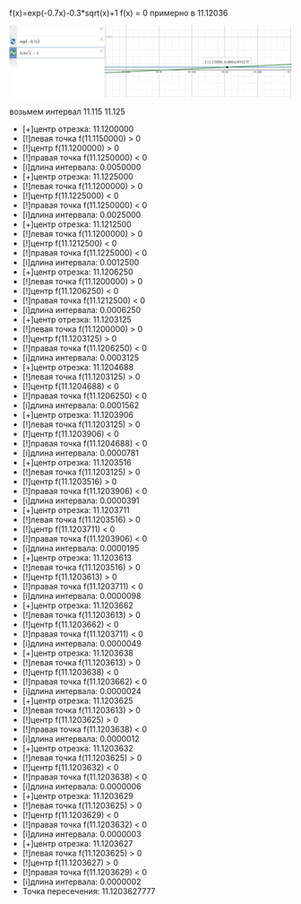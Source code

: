 f(x)=exp(-0.7x)-0.3*sqrt(x)+1
f(x) = 0 примерно в 11.12036

![alt text]({CC79A409-F461-4586-A4DE-20697D62BE48}.png)

возьмем интервал 11.115 11.125

+ [+]центр отрезка: 11.1200000
+ [!]левая точка f(11.1150000) > 0
+ [!]центр f(11.1200000) > 0
+ [!]правая точка f(11.1250000) < 0
+ [i]длина интервала: 0.0050000
+ [+]центр отрезка: 11.1225000
+ [!]левая точка f(11.1200000) > 0
+ [!]центр f(11.1225000) < 0
+ [!]правая точка f(11.1250000) < 0
+ [i]длина интервала: 0.0025000
+ [+]центр отрезка: 11.1212500
+ [!]левая точка f(11.1200000) > 0
+ [!]центр f(11.1212500) < 0
+ [!]правая точка f(11.1225000) < 0
+ [i]длина интервала: 0.0012500
+ [+]центр отрезка: 11.1206250
+ [!]левая точка f(11.1200000) > 0
+ [!]центр f(11.1206250) < 0
+ [!]правая точка f(11.1212500) < 0
+ [i]длина интервала: 0.0006250
+ [+]центр отрезка: 11.1203125
+ [!]левая точка f(11.1200000) > 0
+ [!]центр f(11.1203125) > 0
+ [!]правая точка f(11.1206250) < 0
+ [i]длина интервала: 0.0003125
+ [+]центр отрезка: 11.1204688
+ [!]левая точка f(11.1203125) > 0
+ [!]центр f(11.1204688) < 0
+ [!]правая точка f(11.1206250) < 0
+ [i]длина интервала: 0.0001562
+ [+]центр отрезка: 11.1203906
+ [!]левая точка f(11.1203125) > 0
+ [!]центр f(11.1203906) < 0
+ [!]правая точка f(11.1204688) < 0
+ [i]длина интервала: 0.0000781
+ [+]центр отрезка: 11.1203516
+ [!]левая точка f(11.1203125) > 0
+ [!]центр f(11.1203516) > 0
+ [!]правая точка f(11.1203906) < 0
+ [i]длина интервала: 0.0000391
+ [+]центр отрезка: 11.1203711
+ [!]левая точка f(11.1203516) > 0
+ [!]центр f(11.1203711) < 0
+ [!]правая точка f(11.1203906) < 0
+ [i]длина интервала: 0.0000195
+ [+]центр отрезка: 11.1203613
+ [!]левая точка f(11.1203516) > 0
+ [!]центр f(11.1203613) > 0
+ [!]правая точка f(11.1203711) < 0
+ [i]длина интервала: 0.0000098
+ [+]центр отрезка: 11.1203662
+ [!]левая точка f(11.1203613) > 0
+ [!]центр f(11.1203662) < 0
+ [!]правая точка f(11.1203711) < 0
+ [i]длина интервала: 0.0000049
+ [+]центр отрезка: 11.1203638
+ [!]левая точка f(11.1203613) > 0
+ [!]центр f(11.1203638) < 0
+ [!]правая точка f(11.1203662) < 0
+ [i]длина интервала: 0.0000024
+ [+]центр отрезка: 11.1203625
+ [!]левая точка f(11.1203613) > 0
+ [!]центр f(11.1203625) > 0
+ [!]правая точка f(11.1203638) < 0
+ [i]длина интервала: 0.0000012
+ [+]центр отрезка: 11.1203632
+ [!]левая точка f(11.1203625) > 0
+ [!]центр f(11.1203632) < 0
+ [!]правая точка f(11.1203638) < 0
+ [i]длина интервала: 0.0000006
+ [+]центр отрезка: 11.1203629
+ [!]левая точка f(11.1203625) > 0
+ [!]центр f(11.1203629) < 0
+ [!]правая точка f(11.1203632) < 0
+ [i]длина интервала: 0.0000003
+ [+]центр отрезка: 11.1203627
+ [!]левая точка f(11.1203625) > 0
+ [!]центр f(11.1203627) > 0
+ [!]правая точка f(11.1203629) < 0
+ [i]длина интервала: 0.0000002
+ Точка пересечения: 11.1203627777